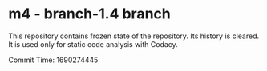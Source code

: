 # m4 - branch-1.4 branch

This repository contains frozen state of the repository.
Its history is cleared. It is used only for static code
analysis with Codacy.

Commit Time: 1690274445